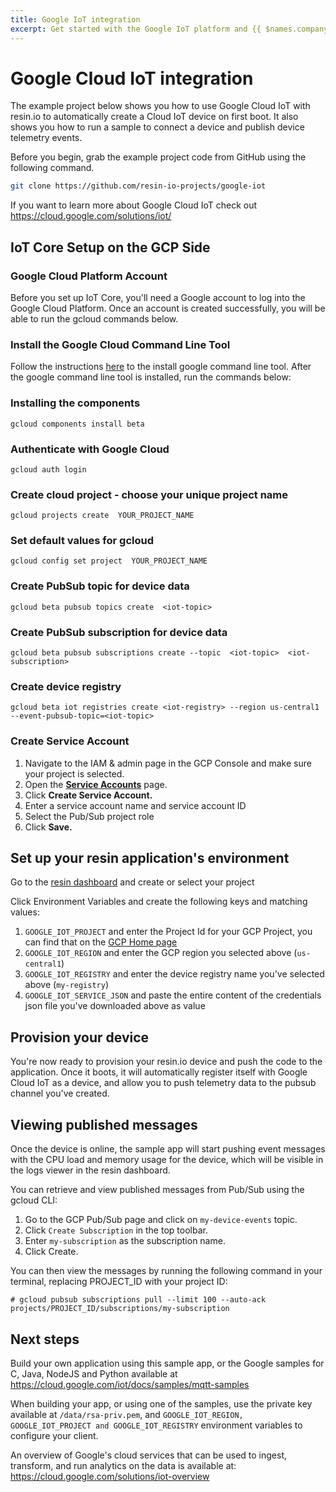 ```yaml
---
title: Google IoT integration
excerpt: Get started with the Google IoT platform and {{ $names.company.lower }}
---
```


# Google Cloud IoT integration

The example project below shows you how to use Google Cloud IoT with resin.io to automatically create a Cloud IoT device on first boot. It also shows you how to run a sample to connect a device and publish device telemetry events.

Before you begin, grab the example project code from GitHub using the following command.
```bash
git clone https://github.com/resin-io-projects/google-iot
```

If you want to learn more about Google Cloud IoT check out https://cloud.google.com/solutions/iot/ 

## IoT Core Setup on the GCP Side
	
### Google Cloud Platform Account
Before you set up IoT Core, you'll need a Google account to log into the Google Cloud Platform. Once an account is created successfully, you will be able to run the gcloud commands below.

### Install the ​Google Cloud Command Line Tool
Follow the instructions [here](https://cloud.google.com/sdk/downloads) to the install google command line tool. After the google command line tool is installed, run the commands below: 

### Installing the components
```
gcloud components install beta
```

### Authenticate with Google Cloud
```
gcloud auth login
```

### Create cloud project - choose your unique project name
```
gcloud projects create ​ YOUR_PROJECT_NAME
```

### Set default values for gcloud
```
gcloud config set project ​ YOUR_PROJECT_NAME
```

### Create PubSub topic for device data
```
gcloud beta pubsub topics create ​ <iot-topic>
```

### Create PubSub subscription for device data
```
gcloud beta pubsub subscriptions create --topic ​ <iot-topic>​ ​ <iot-subscription>
```

### Create device registry
```
gcloud beta iot registries create ​<iot-registry>​ --region us-central1 --event-pubsub-topic=​<iot-topic>
```

### Create Service Account
1. Navigate to the IAM & admin page in the GCP Console and make sure your project is selected.
2. Open the [**Service Accounts**](https://console.cloud.google.com/iam-admin/serviceaccounts) page.
3. Click **Create Service Account.**
4. Enter a service account name and service account ID
5. Select the Pub/Sub project role
6. Click **Save.**

## Set up your resin application's environment
Go to the [resin dashboard](https://dashboard.resin.io/apps) and create or select your project

Click Environment Variables and create the following keys and matching values:
1. `GOOGLE_IOT_PROJECT` and enter the Project Id for your GCP Project, you can find that on the [GCP Home page](https://console.cloud.google.com/home)
2. `GOOGLE_IOT_REGION` and enter the GCP region you selected above (`us-central1`)
3. `GOOGLE_IOT_REGISTRY` and enter the device registry name you've selected above (`my-registry`)
4. `GOOGLE_IOT_SERVICE_JSON` and paste the entire content of the credentials json file you've downloaded above as value

## Provision your device

You're now ready to provision your resin.io device and push the code to the application. Once it boots, it will automatically register itself with Google Cloud IoT as a device, and allow you to push telemetry data to the pubsub channel you've created.

## Viewing published messages

Once the device is online, the sample app will start pushing event messages with the CPU load and memory usage for the
device, which will be visible in the logs viewer in the resin dashboard.

You can retrieve and view published messages from Pub/Sub using the gcloud CLI:
1. Go to the GCP Pub/Sub page and click on `my-device-events` topic.
2. Click `Create Subscription` in the top toolbar.
3. Enter `my-subscription` as the subscription name.
4. Click Create.

You can then view the messages by running the following command in your terminal, replacing PROJECT_ID with your project ID:

```
# gcloud pubsub subscriptions pull --limit 100 --auto-ack projects/PROJECT_ID/subscriptions/my-subscription
```

## Next steps

Build your own application using this sample app, or the Google samples for C, Java, NodeJS and Python available at https://cloud.google.com/iot/docs/samples/mqtt-samples

When building your app, or using one of the samples, use the private key available at `/data/rsa-priv.pem`, and `GOOGLE_IOT_REGION, GOOGLE_IOT_PROJECT and GOOGLE_IOT_REGISTRY`
environment variables to configure your client.

An overview of Google's cloud services that can be used to ingest, transform, and run analytics on the data is available at: https://cloud.google.com/solutions/iot-overview
